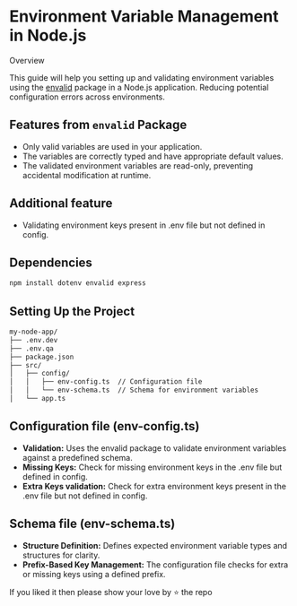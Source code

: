 # Environment Variable Management in Node.js

Overview

This guide will help you setting up and validating environment variables using the [envalid](https://www.npmjs.com/package/envalid) package in a Node.js application. Reducing potential configuration errors across environments.

## Features from `envalid` Package

- Only valid variables are used in your application.
- The variables are correctly typed and have appropriate default values.
- The validated environment variables are read-only, preventing accidental modification at runtime.

## Additional feature

- Validating environment keys present in .env file but not defined in config.

## Dependencies

```bash
npm install dotenv envalid express
```

## Setting Up the Project

```bash
my-node-app/
├── .env.dev
├── .env.qa
├── package.json
├── src/
│   ├── config/
│   │   ├── env-config.ts  // Configuration file
│   │   └── env-schema.ts  // Schema for environment variables
│   └── app.ts
```

## Configuration file (env-config.ts)

- **Validation:** Uses the envalid package to validate environment variables against a predefined schema.
- **Missing Keys:** Check for missing environment keys in the .env file but defined in config.
- **Extra Keys validation:** Check for extra environment keys present in the .env file but not defined in config.

## Schema file (env-schema.ts)

- **Structure Definition:** Defines expected environment variable types and structures for clarity.
- **Prefix-Based Key Management:** The configuration file checks for extra or missing keys using a defined prefix.

If you liked it then please show your love by ⭐ the repo
